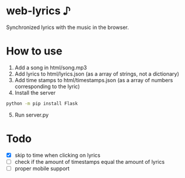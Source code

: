 <!-- https://github.com/AMDRadeonRX6750XT/web-lyrics -->
# web-lyrics ♪
Synchronized lyrics with the music in the browser.

# How to use
1. Add a song in html/song.mp3
2. Add lyrics to html/lyrics.json (as a array of strings, not a dictionary)
3. Add time stamps to html/timestamps.json (as a array of numbers corresponding to the lyric)
4. Install the server
```bash
python -m pip install Flask
```
5. Run server.py

# Todo
- [x] skip to time when clicking on lyrics
- [ ] check if the amount of timestamps equal the amount of lyrics
- [ ] proper mobile support
